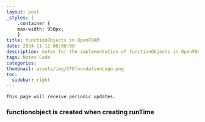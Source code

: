 ```yaml
---
layout: post
_styles: |
    .container {
    max-width: 950px; 
    }
title: functionObjects in OpenFOAM
date: 2024-11-12 00:00:00
description: notes for the implementation of functionObjects in OpenFOAM
tags: Notes Code
categories: 
thumbnail: assets/img/CFDfoundationLogo.png
toc:
  sidebar: right
---
```


`This page will receive periodic updates.`

<h3> functionobject is created when creating runTime </h3>